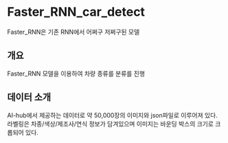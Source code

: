 # Faster_RNN_car_detect
Faster_RNN은 기존 RNN에서 어쩌구 저쩌구된 모델
## 개요
Faster_RNN 모델을 이용하여 차량 종류를 분류를 진행
## 데이터 소개
AI-hub에서 제공하는 데이터로 약 50,000장의 이미지와 json파일로 이루어져 있다. 
라벨링은 차종/색상/제조사/연식 정보가 담겨있으며 이미지는 바운딩 박스의 크기로 크롭되어 있다. 
